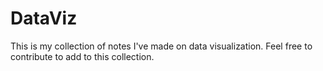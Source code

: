 # DataViz
This is my collection of notes I've made on data visualization. 
Feel free to contribute to add to this collection.